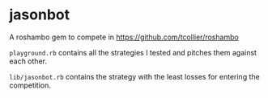 # jasonbot

A roshambo gem to compete in https://github.com/tcollier/roshambo

`playground.rb` contains all the strategies I tested and pitches them against each other.

`lib/jasonbot.rb` contains the strategy with the least losses for entering the competition.
